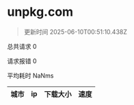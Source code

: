 
  # unpkg.com

  > 更新时间 2025-06-10T00:51:10.438Z
  
  总共请求 0

  请求报错 0

  平均耗时 NaNms

|城市|ip|下载大小|速度|
|-----|----------|---|---|

  